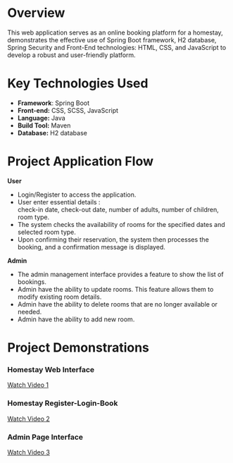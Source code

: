 # Overview
This web application serves as an online booking platform for a homestay, demonstrates the effective use of Spring Boot framework, H2 database, Spring Security and Front-End technologies: HTML, CSS, and JavaScript to develop a robust and user-friendly platform.  

# Key Technologies Used
- **Framework**: Spring Boot
- **Front-end:** CSS, SCSS, JavaScript
- **Language:** Java
- **Build Tool:** Maven
- **Database:** H2 database 

# Project Application Flow
**User** 

- Login/Register to access the application.
- User enter essential details :<br>check-in date, check-out date, number of adults, number of children, room type.
- The system checks the availability of rooms for the specified dates and selected room type.
- Upon confirming their reservation, the system then processes the booking, and a confirmation message is displayed.

**Admin** 

- The admin management interface provides a feature to show the list of bookings.
- Admin have the ability to update rooms. This feature allows them to modify existing room details.
- Admin have the ability to delete rooms that are no longer available or needed.
- Admin have the ability to add new room.

# Project Demonstrations

### Homestay Web Interface 
[Watch Video 1]([https://drive.google.com/file/d/YOUR_VIDEO_ID_1/view?usp=sharing](https://drive.google.com/file/d/1NVidQja1mcxfV1b0KJ6cdp1byYdXEogv/view?usp=drive_link))

### Homestay Register-Login-Book
[Watch Video 2]([https://drive.google.com/file/d/YOUR_VIDEO_ID_2/view?usp=sharing](https://drive.google.com/file/d/1UfK84Gcnre-WdHaQQUEU_agXENLPbizc/view?usp=drive_link))

### Admin Page Interface
[Watch Video 3]([https://drive.google.com/file/d/YOUR_VIDEO_ID_3/view?usp=sharing](https://drive.google.com/file/d/1NVidQja1mcxfV1b0KJ6cdp1byYdXEogv/view?usp=drive_link))



